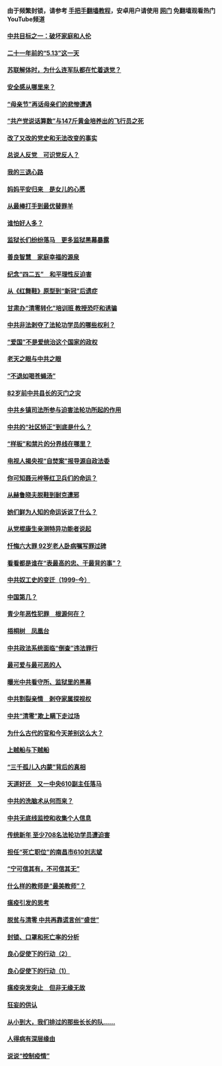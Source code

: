 #### 由于频繁封锁，请参考 [手把手翻墙教程](https://github.com/gfw-breaker/guides/wiki/)，安卓用户请使用 [网门](https://github.com/gfw-breaker/nogfw/blob/master/dl.md?t=05150100) 免翻墙观看热门YouTube频道 

#### [中共目标之一：破坏家庭和人伦](../pages/19/424454.md?t=05150100) 

#### [二十一年前的“5.13”这一天](../pages/19/424814.md?t=05150100) 

#### [苏联解体时，为什么连军队都在忙着退党？](../pages/19/424335.md?t=05150100) 

#### [安全感从哪里来？](../pages/19/424336.md?t=05150100) 

#### [“母亲节”再话母亲们的悲惨遭遇](../pages/19/424234.md?t=05150100) 

#### [“共产党说话算数”与147斤黄金培养出的飞行员之死](../pages/19/424115.md?t=05150100) 

#### [改了又改的党史和无法改变的事实](../pages/19/424037.md?t=05150100) 

#### [总说人反党　可识党反人？](../pages/19/423820.md?t=05150100) 

#### [我的三退心路](../pages/19/423876.md?t=05150100) 

#### [妈妈平安归来　是女儿的心愿](../pages/19/423947.md?t=05150100) 

#### [从最棒打手到最优替罪羊](../pages/19/423819.md?t=05150100) 

#### [谁怕好人多？](../pages/19/423774.md?t=05150100) 

#### [监狱长们纷纷落马　更多监狱黑幕暴露](../pages/19/423787.md?t=05150100) 

#### [善良智慧　家庭幸福的源泉](../pages/19/423632.md?t=05150100) 

#### [纪念“四二五”　和平理性反迫害](../pages/19/423660.md?t=05150100) 

#### [从《红舞鞋》原型到“新冠”后遗症](../pages/19/423509.md?t=05150100) 

#### [甘肃办“清零转化”培训班 教授恐吓和诱骗](../pages/19/423498.md?t=05150100) 

#### [中共非法剥夺了法轮功学员的哪些权利？](../pages/19/423392.md?t=05150100) 

#### [“爱国”不是爱统治这个国家的政权](../pages/19/423029.md?t=05150100) 

#### [老天之眼与中共之眼](../pages/19/423378.md?t=05150100) 

#### [“不退如喝苍蝇汤”](../pages/19/423287.md?t=05150100) 

#### [82岁前中共县长的灭门之灾](../pages/19/423055.md?t=05150100) 

#### [中共乡镇司法所参与迫害法轮功所起的作用](../pages/19/423064.md?t=05150100) 

#### [中共的“社区矫正”到底是什么？](../pages/19/422870.md?t=05150100) 

#### [“样板”和禁片的分界线在哪里？](../pages/19/422704.md?t=05150100) 

#### [电视人揭央视“自焚案”报导源自政法委](../pages/19/422770.md?t=05150100) 

#### [你可知聂元梓等红卫兵们的命运？](../pages/19/422848.md?t=05150100) 

#### [从赫鲁晓夫脱鞋到耐克遭邪](../pages/19/422826.md?t=05150100) 

#### [她们鲜为人知的命运诉说了什么？](../pages/19/422754.md?t=05150100) 

#### [从党棍康生亲测特异功能者说起](../pages/19/422657.md?t=05150100) 

#### [忏悔六大罪 92岁老人卧病嘱写罪过碑](../pages/19/422750.md?t=05150100) 

#### [看看都是谁在“表最高的忠、干最背的事”？](../pages/19/422703.md?t=05150100) 

#### [中共奴工史的变迁（1999-今）](../pages/19/422656.md?t=05150100) 

#### [中国第几？](../pages/19/422496.md?t=05150100) 

#### [青少年恶性犯罪　根源何在？](../pages/19/422449.md?t=05150100) 

#### [梧桐树　凤凰台](../pages/19/422442.md?t=05150100) 

#### [中共政法系统面临“倒查”违法罪行](../pages/19/422497.md?t=05150100) 

#### [最可爱与最可恶的人](../pages/19/422448.md?t=05150100) 

#### [曝光中共看守所、监狱里的黑幕](../pages/19/422390.md?t=05150100) 

#### [中共割裂亲情　剥夺家属探视权](../pages/19/422364.md?t=05150100) 

#### [中共“清零”欺上瞒下走过场](../pages/19/422306.md?t=05150100) 

#### [为什么古代的官和今天差别这么大？](../pages/19/422228.md?t=05150100) 

#### [上贼船与下贼船](../pages/19/422276.md?t=05150100) 

#### [“三千孤儿入内蒙”背后的真相](../pages/19/422229.md?t=05150100) 

#### [天道好还　又一中央610副主任落马](../pages/19/422155.md?t=05150100) 

#### [中共的洗脑术从何而来？](../pages/19/422154.md?t=05150100) 

#### [中共无底线监控和收集个人信息](../pages/19/422039.md?t=05150100) 

#### [传统新年 至少708名法轮功学员遭迫害](../pages/19/421946.md?t=05150100) 

#### [担任“死亡职位”的南昌市610刘志斌](../pages/19/421957.md?t=05150100) 

#### [“宁可信其有，不可信其无”](../pages/19/421691.md?t=05150100) 

#### [什么样的教师是“最美教师”？](../pages/19/421755.md?t=05150100) 

#### [瘟疫引发的思考](../pages/19/421594.md?t=05150100) 

#### [脱贫与清零 中共再靠谎言创“盛世”](../pages/19/421590.md?t=05150100) 

#### [封锁、口罩和死亡率的分析](../pages/19/421495.md?t=05150100) 

#### [良心促使下的行动（2）](../pages/19/421361.md?t=05150100) 

#### [良心促使下的行动（1）](../pages/19/421302.md?t=05150100) 

#### [瘟疫突发突止　但非无缘无故](../pages/19/421281.md?t=05150100) 

#### [狂妄的供认](../pages/19/421199.md?t=05150100) 

#### [从小到大，我们排过的那些长长的队……](../pages/19/421243.md?t=05150100) 

#### [人得病有深层缘由](../pages/19/420864.md?t=05150100) 

#### [说说“控制疫情”](../pages/19/420831.md?t=05150100) 

